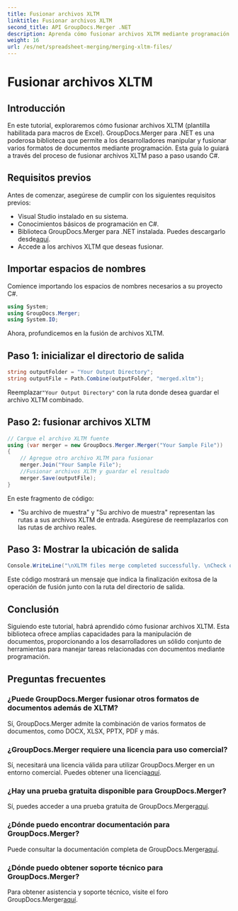 ```yaml
---
title: Fusionar archivos XLTM
linktitle: Fusionar archivos XLTM
second_title: API GroupDocs.Merger .NET
description: Aprenda cómo fusionar archivos XLTM mediante programación. Guía paso a paso con ejemplos de código.
weight: 16
url: /es/net/spreadsheet-merging/merging-xltm-files/
---
```


# Fusionar archivos XLTM

## Introducción
En este tutorial, exploraremos cómo fusionar archivos XLTM (plantilla habilitada para macros de Excel). GroupDocs.Merger para .NET es una poderosa biblioteca que permite a los desarrolladores manipular y fusionar varios formatos de documentos mediante programación. Esta guía lo guiará a través del proceso de fusionar archivos XLTM paso a paso usando C#.
## Requisitos previos
Antes de comenzar, asegúrese de cumplir con los siguientes requisitos previos:
- Visual Studio instalado en su sistema.
- Conocimientos básicos de programación en C#.
-  Biblioteca GroupDocs.Merger para .NET instalada. Puedes descargarlo desde[aquí](https://releases.groupdocs.com/merger/net/).
- Accede a los archivos XLTM que deseas fusionar.

## Importar espacios de nombres
Comience importando los espacios de nombres necesarios a su proyecto C#.
```csharp
using System; 
using GroupDocs.Merger;
using System.IO;
```

Ahora, profundicemos en la fusión de archivos XLTM.
## Paso 1: inicializar el directorio de salida
```csharp
string outputFolder = "Your Output Directory";
string outputFile = Path.Combine(outputFolder, "merged.xltm");
```
 Reemplazar`"Your Output Directory"` con la ruta donde desea guardar el archivo XLTM combinado.
## Paso 2: fusionar archivos XLTM
```csharp
// Cargue el archivo XLTM fuente
using (var merger = new GroupDocs.Merger.Merger("Your Sample File"))
{
    // Agregue otro archivo XLTM para fusionar
    merger.Join("Your Sample File");
    //Fusionar archivos XLTM y guardar el resultado
    merger.Save(outputFile);
}
```
En este fragmento de código:
- "Su archivo de muestra" y "Su archivo de muestra" representan las rutas a sus archivos XLTM de entrada. Asegúrese de reemplazarlos con las rutas de archivo reales.
## Paso 3: Mostrar la ubicación de salida
```csharp
Console.WriteLine("\nXLTM files merge completed successfully. \nCheck output in {0}", outputFolder);
```
Este código mostrará un mensaje que indica la finalización exitosa de la operación de fusión junto con la ruta del directorio de salida.

## Conclusión
Siguiendo este tutorial, habrá aprendido cómo fusionar archivos XLTM. Esta biblioteca ofrece amplias capacidades para la manipulación de documentos, proporcionando a los desarrolladores un sólido conjunto de herramientas para manejar tareas relacionadas con documentos mediante programación.

## Preguntas frecuentes
### ¿Puede GroupDocs.Merger fusionar otros formatos de documentos además de XLTM?
Sí, GroupDocs.Merger admite la combinación de varios formatos de documentos, como DOCX, XLSX, PPTX, PDF y más.
### ¿GroupDocs.Merger requiere una licencia para uso comercial?
 Sí, necesitará una licencia válida para utilizar GroupDocs.Merger en un entorno comercial. Puedes obtener una licencia[aquí](https://purchase.groupdocs.com/buy).
### ¿Hay una prueba gratuita disponible para GroupDocs.Merger?
 Sí, puedes acceder a una prueba gratuita de GroupDocs.Merger[aquí](https://releases.groupdocs.com/).
### ¿Dónde puedo encontrar documentación para GroupDocs.Merger?
Puede consultar la documentación completa de GroupDocs.Merger[aquí](https://tutorials.groupdocs.com/merger/net/).
### ¿Dónde puedo obtener soporte técnico para GroupDocs.Merger?
 Para obtener asistencia y soporte técnico, visite el foro GroupDocs.Merger[aquí](https://forum.groupdocs.com/c/merger/32).